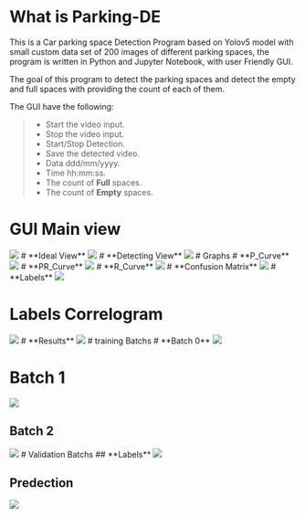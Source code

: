 # What is  **Parking-DE**
This is a Car parking space Detection Program based on Yolov5 model with small custom data set of 200 images of different parking spaces, the program is written in Python and Jupyter Notebook, with user Friendly GUI.

 The goal of this program to detect the parking spaces and detect the empty and full spaces with providing the count of each of them.


 The GUI have the following:
> 
>- Start the video input.
>- Stop the video input.
>- Start/Stop Detection.
>- Save the detected video.
>- Data ddd/mm/yyyy.
>- Time hh:mm:ss.
>- The count of **Full** spaces.
>- The count of **Empty** spaces.

# GUI **Main view** 
<img src="https://github.com/yousefturin/Parking-DE/assets/94796673/52939749-981c-4d59-96f4-489b0b76ff42">
# **Ideal View** 
<img src="https://github.com/yousefturin/Parking-DE/assets/94796673/a654b5a3-0ce5-46cb-aff8-c2559cee9be0">
# **Detecting View**
<img src="https://github.com/yousefturin/Parking-DE/assets/94796673/d93626b4-547b-40f6-bdf8-c3d8226d901f">
# Graphs 
# **P_Curve**
<img src="https://github.com/yousefturin/Parking-DE/assets/94796673/abab308f-0e3b-4b54-ba1f-dfc101cedf46">
# **PR_Curve**
<img src="https://github.com/yousefturin/Parking-DE/assets/94796673/15fd94e2-704f-46ad-ab08-fec7d0fa9999">
# **R_Curve**
<img src="https://github.com/yousefturin/Parking-DE/assets/94796673/c17d112c-0c5f-4f3e-a16b-fe165946dd28">
# **Confusion Matrix**
<img src="https://github.com/yousefturin/Parking-DE/assets/94796673/c644e176-1cf3-4625-8464-3830b7ed7fe6">
# **Labels**
<img src="https://github.com/yousefturin/Parking-DE/assets/94796673/5e5a0bfd-18e9-437d-b533-c95bc245a91a">

# **Labels Correlogram**
<img src="https://github.com/yousefturin/Parking-DE/assets/94796673/aa8212e6-5a91-4158-85fa-a092491c13d5">
# **Results**
<img src="https://github.com/yousefturin/Parking-DE/assets/94796673/044c0e36-9670-4812-9526-281be7228e25">
# training Batchs
# **Batch 0**
<img src="https://github.com/yousefturin/Parking-DE/assets/94796673/a45cf5f8-2caa-43b5-86da-aa7c9f27b0fe">

# **Batch 1**
<img src="https://github.com/yousefturin/Parking-DE/assets/94796673/1aa2e9bf-d605-4cf4-b1b2-2167e4fc64b1">

## **Batch 2**
<img src="https://github.com/yousefturin/Parking-DE/assets/94796673/a2dc51e7-3237-4a70-8804-8c71765db7b2">
# Validation Batchs
## **Labels**
<img src="https://github.com/yousefturin/Parking-DE/assets/94796673/80666ce4-aadb-4c3c-9ef2-3a17304c7ebe">

## **Predection**
<img src="https://github.com/yousefturin/Parking-DE/assets/94796673/d07a4230-6716-4cfc-9a32-3e79391506b2">

